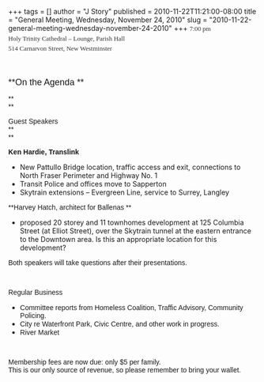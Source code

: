 +++
tags = []
author = "J Story"
published = 2010-11-22T11:21:00-08:00
title = "General Meeting, Wednesday, November 24, 2010"
slug = "2010-11-22-general-meeting-wednesday-november-24-2010"
+++
<span class="Apple-style-span"
style="color: #333333; font-family: Georgia, serif; font-size: 13px; line-height: 20px;">7:00
pm  
Holy Trinity Cathedral – Lounge, Parish Hall  
514 Carnarvon Street, New Westminster</span>

<span class="Apple-style-span"
style="color: #333333; font-family: Georgia, serif; font-size: 13px; line-height: 20px;">  
</span>

<span class="Apple-style-span"
style="font-family: Arial, Helvetica, sans-serif; font-size: large;">**On
the Agenda **</span>

<span class="Apple-style-span"
style="font-family: Arial, Helvetica, sans-serif;">**  
**</span>

<span class="Apple-style-span"
style="font-family: Arial, Helvetica, sans-serif;">Guest Speakers
</span>  
<span class="Apple-style-span"
style="font-family: Arial, Helvetica, sans-serif;">**  
**</span>

<span class="Apple-style-span"
style="font-family: Arial, Helvetica, sans-serif;">**Ken Hardie,
Translink**</span>

-   New Pattullo Bridge location, traffic access and exit, connections
    to North Fraser Perimeter and Highway No. 1 
-   Transit Police and offices move to Sapperton 
-   Skytrain extensions – Evergreen Line, service to Surrey, Langley 

<span class="Apple-style-span"
style="font-family: Arial, Helvetica, sans-serif;">**Harvey Hatch,
architect for Ballenas **</span>

-   proposed 20 storey and 11 townhomes development at 125 Columbia
    Street (at Elliot Street), over the Skytrain tunnel at the eastern
    entrance to the Downtown area. Is this an appropriate location for
    this development? 

<span class="Apple-style-span"
style="font-family: Arial, Helvetica, sans-serif;">Both speakers will
take questions after their presentations.</span>

<span class="Apple-style-span"
style="font-family: Arial, Helvetica, sans-serif;">  
</span>

<span class="Apple-style-span"
style="font-family: Arial, Helvetica, sans-serif;">Regular
Business </span>

-   <span class="Apple-style-span"
    style="font-family: Arial, Helvetica, sans-serif;">Committee reports
    from Homeless Coalition, Traffic Advisory, Community
    Policing. </span>
-   <span class="Apple-style-span"
    style="font-family: Arial, Helvetica, sans-serif;">City re
    Waterfront Park, Civic Centre, and other work in progress. </span>
-   <span class="Apple-style-span"
    style="font-family: Arial, Helvetica, sans-serif;">River
    Market</span>

<span class="Apple-style-span"
style="font-family: Arial, Helvetica, sans-serif;">  
</span>

<span class="Apple-style-span"
style="font-family: Arial, Helvetica, sans-serif;">Membership fees are
now due: only $5 per family.  
This is our only source of revenue, so please remember to bring your
wallet.</span>
